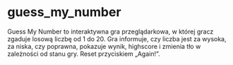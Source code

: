 # guess_my_number
Guess My Number to interaktywna gra przeglądarkowa, w której gracz zgaduje losową liczbę od 1 do 20. Gra informuje, czy liczba jest za wysoka, za niska, czy poprawna, pokazuje wynik, highscore i zmienia tło w zależności od stanu gry. Reset przyciskiem „Again!”.
